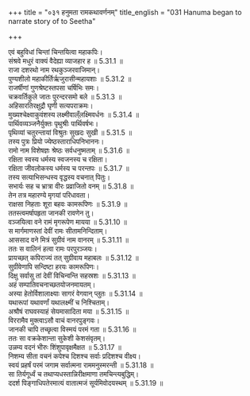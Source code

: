 +++
title = "०३१ हनुमता रामकथावर्णनम्"
title_english = "031 Hanuma began to narrate story of to Seetha"

+++


  
एवं बहुविधां चिन्तां चिन्तयित्वा महाकपिः।  
संश्रवे मधुरं वाक्यं वैदेह्या व्याजहार ह ॥ 5.31.1 ॥   
राजा दशरथो नाम रथकुञ्जरवाजिमान्।  
पुण्यशीलो महाकीर्तिर्ऋजुरासीन्महायशाः ॥ 5.31.2 ॥   
राजर्षीणां गुणश्रेष्टस्तपसा चर्षिभिः समः।  
चक्रवर्तिकुले जातः पुरन्दरसमो बले ॥ 5.31.3 ॥   
अहिसारतिरक्षुद्रौ घृणी सत्यपराक्रमः।  
मुख्यश्चेक्ष्वाकुवंशस्य लक्ष्मीवाल्ँलक्ष्मिवर्धनः ॥ 5.31.4 ॥   
पार्थिवव्यञ्जनैर्युक्तः पृथुश्रीः पार्थिवर्षभः।  
पृथिव्यां चतुरन्तायां विश्रुतः सुखदः सुखी ॥ 5.31.5 ॥   
तस्य पुत्रः प्रियो ज्येष्ठस्ताराधिपनिभाननः।  
रामो नाम विशेषज्ञः श्रेष्ठः सर्वधनुष्मताम् ॥ 5.31.6 ॥   
रक्षिता स्वस्य धर्मस्य स्वजनस्य च रक्षिता।  
रक्षिता जीवलोकस्य धर्मस्य च परन्तपः ॥ 5.31.7 ॥   
तस्य सत्याभिसन्धस्य वृद्धस्य वचनात् पितुः।  
सभार्यः सह च भ्रात्रा वीरः प्रव्राजितो वनम् ॥ 5.31.8 ॥   
तेन तत्र महारण्ये मृगयां परिधावता।  
राक्षसा निहताः शूरा बहवः कामरूपिणः ॥ 5.31.9 ॥   
ततस्त्वमर्षापहृता जानकी रावणेन तु।  
वञ्जयित्वा वने रामं मृगरूपेण मायया ॥ 5.31.10 ॥   
स मार्गमाणस्तां देवीं रामः सीतामनिन्दिताम्।  
आससाद वने मित्रं सुग्रीवं नाम वानरम् ॥ 5.31.11 ॥   
ततः स वालिनं हत्वा रामः परपुरञ्जयः।  
प्रायच्छत् कपिराज्यं तत् सुग्रीवाय महाबलः ॥ 5.31.12 ॥   
सुग्रीवेणापि सन्दिष्टा हरयः कामरूपिणः।  
दिक्षु सर्वासु तां देवीं विचिन्वन्ति सहस्रशः ॥ 5.31.13 ॥   
अहं सम्पातिवचनाच्छतयोजनमायतम्।  
अस्या हेतोर्विशालाक्ष्याः सागरं वेगवान् प्लुतः ॥ 5.31.14 ॥   
यथारूपां यथावर्णां यथालक्ष्मीं च निश्चिताम्।  
अश्रौषं राघवस्याहं सेयमासादिता मया ॥ 5.31.15 ॥   
विररामैव मुक्त्वाऽसौ वाचं वानरपुङ्गवः।  
जानकी चापि तच्छृत्वा विस्मयं परमं गता ॥ 5.31.16 ॥   
ततः सा वक्रकेशान्ता सुकेशी केशसंवृतम्।  
उन्नम्य वदनं भीरुः शिंशुपावृक्षमैक्षत ॥ 5.31.17 ॥   
निशम्य सीता वचनं कपेश्च दिशश्च सर्वाः प्रदिशश्च वीक्ष्य।  
स्वयं प्रहर्षं परमं जगाम सर्वात्मना राममनुस्मरन्ती ॥ 5.31.18 ॥   
सा तिर्यगूर्ध्वं च तथाप्यधस्तान्निरीक्षमाणा तमचिन्त्यबुद्धिम्।  
ददर्श पिङ्गाधिपतेरमात्यं वातात्मजं सूर्यमिवोदयस्थम् ॥ 5.31.19 ॥   
